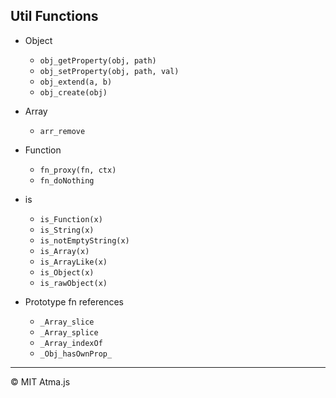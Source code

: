 Util Functions
----

- Object
	- `obj_getProperty(obj, path)`
	- `obj_setProperty(obj, path, val)`
	- `obj_extend(a, b)`
	- `obj_create(obj)`
- Array
	- `arr_remove`
- Function
	- `fn_proxy(fn, ctx)`
	- `fn_doNothing`
- is
	- `is_Function(x)`
	- `is_String(x)`
	- `is_notEmptyString(x)`
	- `is_Array(x)`
	- `is_ArrayLike(x)`
	- `is_Object(x)`
	- `is_rawObject(x)`

- Prototype fn references
	- `_Array_slice`
	- `_Array_splice`
	- `_Array_indexOf`
	- `_Obj_hasOwnProp_`

----

:copyright: MIT Atma.js